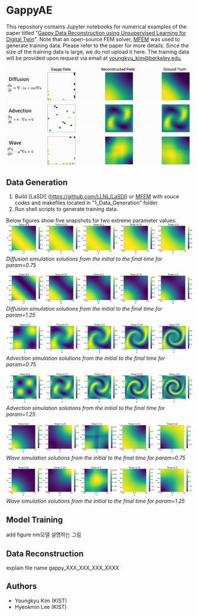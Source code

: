 # GappyAE

This repository contains Jupyter notebooks for numerical examples of the paper titled "[Gappy Data Reconstruction using Unsupervised Learning for Digital Twin](https://arxiv.org/abs/2312.07902)".
Note that an open-source FEM solver, [MFEM](https://mfem.org/) was used to generate training data. Please refer to the paper for more details. Since the size of the training data is large, we do not upload it here. The training data will be provided upon request via email at youngkyu_kim@berkeley.edu.

![](gappyAE_ani.gif)

## Data Generation
1. Build [LaSDI] (https://github.com/LLNL/LaSDI) or [MFEM](https://mfem.org/) with souce codes and makefiles located in "1_Data_Generation" folder.
2. Run shell scripts to generate training data.  

Below figures show five snapshots for two extreme parameter values.
![](diffusion_mu1_sol.png)
*Diffusion simulation solutions from the initial to the final time for param=0.75*

![](diffusion_mu2_sol.png)
*Diffusion simulation solutions from the initial to the final time for param=1.25*

![](advection_mu1_sol.png)
*Advection simulation solutions from the initial to the final time for param=0.75*

![](advection_mu2_sol.png)
*Advection simulation solutions from the initial to the final time for param=1.25*

![](wave_mu1_sol.png)
*Wave simulation solutions from the initial to the final time for param=0.75*

![](wave_mu2_sol.png)
*Wave simulation solutions from the initial to the final time for param=1.25*

## Model Training
add figure nm모델 설명하는 그림

## Data Reconstruction
explain file name
gappy_XXX_XXX_XXX_XXXX

## Authors
- Youngkyu Kim (KIST)
- Hyeokmin Lee (KIST)
